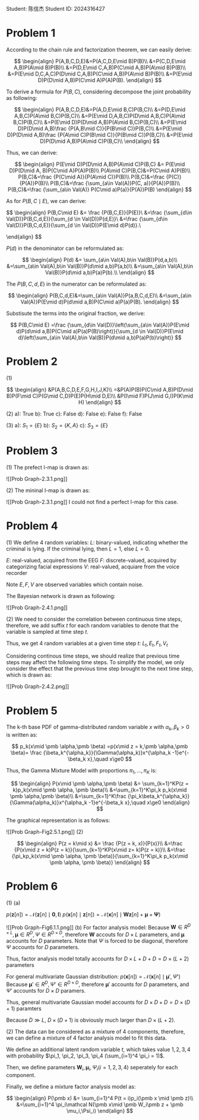 Student: 陈信杰
Student ID:  2024316427

# Problem 1
According to the chain rule and factorization theorem, we can easily derive:

$$
\begin{align}
P(A,B,C,D,E)&=P(A,C,D,E\mid B)P(B)\\
&=P(C,D,E\mid A,B)P(A\mid B)P(B)\\
&=P(D,E\mid C,A,B)P(C\mid A,B)P(A\mid B)P(B)\\
&=P(E\mid D,C,A,C)P(D\mid C,A,B)P(C\mid A,B)P(A\mid B)P(B)\\
&=P(E\mid D)P(D\mid A,B)P(C\mid A)P(A)P(B).
\end{align}
$$

To derive a formula for $P (B, C)$, considering decompose the joint probability as following:

$$
\begin{align}
P(A,B,C,D,E)&=P(A,D,E\mid B,C)P(B,C)\\
&=P(D,E\mid A,B,C)P(A\mid B,C)P(B,C)\\
&=P(E\mid D,A,B,C)P(D\mid A,B,C)P(A\mid B,C)P(B,C)\\
&=P(E\mid D)P(D\mid A,B)P(A\mid B,C)P(B,C)\\
&=P(E\mid D)P(D\mid A,B)\frac {P(A,B\mid C)}{P(B\mid C)}P(B,C)\\
&=P(E\mid D)P(D\mid A,B)\frac {P(A\mid C)P(B\mid C)}{P(B\mid C)}P(B,C)\\
&=P(E\mid D)P(D\mid A,B)P(A\mid C)P(B,C)\\
\end{align}
$$

Thus, we can derive:

$$
\begin{align}
P(E\mid D)P(D\mid A,B)P(A\mid C)P(B,C) &= P(E\mid D)P(D\mid A, B)P(C\mid A)P(A)P(B)\\
P(A\mid C)P(B,C)&=P(C\mid A)P(B)\\
P(B,C)&=\frac {P(C\mid A)}{P(A\mid C)}P(B)\\
P(B,C)&=\frac {P(C)}{P(A)}P(B)\\
P(B,C)&=\frac {\sum_{a\in Val(A)}P(C, a)}{P(A)}P(B)\\
P(B,C)&=\frac {\sum_{a\in Val(A)} P(C\mid a)P(a)}{P(A)}P(B)
\end{align}
$$

As for $P (B, C\mid E)$, we can derive:

$$
\begin{align}
P(B,C\mid E) &= \frac {P(B,C,E)}{P(E)}\\
&=\frac {\sum_{d\in Val(D)}P(B,C,d,E)}{\sum_{d \in Val(D)}P(d,E)}\\
&=\frac {\sum_{d\in Val(D)}P(B,C,d,E)}{\sum_{d \in Val(D)}P(E\mid d)P(d)}.\\

\end{align}
$$

$P (d)$ in the denominator can be reformulated as:

$$
\begin{align}
P(d) &= \sum_{a\in Val(A),b\in Val(B)}P(d,a,b)\\
&=\sum_{a\in Val(A),b\in Val(B)}P(d\mid a,b)P(a,b)\\
&=\sum_{a\in Val(A),b\in Val(B)}P(d\mid a,b)P(a)P(b).\\
\end{align}
$$

The $P(B, C, d, E)$ in the numerator can be reformulated as:

$$
\begin{align}
P(B,C,d,E)&=\sum_{a\in Val(A)}P(a,B,C,d,E)\\
&=\sum_{a\in Val(A)}P(E\mid d)P(d\mid a,B)P(C\mid a)P(a)P(B).
\end{align}
$$

Substisute the terms into the original fraction, we derive:

$$
P(B,C\mid E) =\frac {\sum_{d\in Val(D)}\left(\sum_{a\in Val(A)}P(E\mid d)P(d\mid a,B)P(C\mid a)P(a)P(B)\right)}{\sum_{d \in Val(D)}P(E\mid d)\left(\sum_{a\in Val(A),b\in Val(B)}P(d\mid a,b)P(a)P(b)\right)}
$$

# Problem 2
(1) 

$$
\begin{align}
&P(A,B,C,D,E,F,G,H,I,J,K)\\
=&P(A)P(B)P(C\mid A,B)P(D\mid B)P(F\mid C)P(G\mid C,D)P(E)P(H\mid D,E)\\
&P(I\mid F)P(J\mid G,I)P(K\mid H)
\end{align}
$$

(2)
a): True
b): True
c): False
d): False
e): False
f): False

(3)
a): $S_1 = \{E\}$
b): $S_2 = \{K,A\}$
c): $S_3 = \{E\}$

# Problem 3
(1)
The prefect I-map is drawn as:

![[Prob Graph-2.3.1.png]]

(2)
The mininal I-map is drawn as:

![[Prob Graph-2.3.1.png]]
I could not find a perfect I-map for this case.

# Problem 4
(1) We define 4 random variables:
$L$: binary-valued, indicating whether the criminal is lying. 
If the criminal lying, then $L=1$, else $L=0$.

$E$: real-valued, acquired from the EEG
$F$: discrete-valued, acquired by categorizing facial expressions
$V$: real-valued, acquiare from the voice recorder

Note $E, F, V$ are observed variables which contain noise.

The Bayesian network is drawn as following:

![[Prob Graph-2.4.1.png]]

(2) We need to consider the correlation between continuous time steps, therefore, we add suffix $t$ for each random variables to denote that the variable is sampled at time step $t$.

Thus, we get 4 random variables at a given time step $t$: $L_t, E_t, F_t, V_t$

Considering continous time steps, we should realize that previous time steps may affect the following time steps. To simplify the model, we only consider the effect that the previous time step brought to the next time step, which is drawn as:

![[Prob Graph-2.4.2.png]]

# Problem 5
The k-th base PDF of gamma-distributed random variable $x$ with $\alpha_k, \beta_k>0$ is written as:

$$
p_k(x\mid \pmb \alpha,\pmb \beta) =p(x\mid z = k,\pmb \alpha,\pmb \beta)= \frac {\beta_k^{\alpha_k}}{\Gamma(\alpha_k)}x^{\alpha_k -1}e^{-\beta_k x},\quad x\ge0
$$

Thus, the Gamma Mixture Model with proportions $\pi_1,\dots,\pi_K$ is:

$$
\begin{align}
P(x\mid \pmb \alpha,\pmb \beta) &= \sum_{k=1}^KP(z = k)p_k(x\mid \pmb \alpha, \pmb \beta)\\
&=\sum_{k=1}^K\pi_k p_k(x\mid \pmb \alpha,\pmb \beta)\\
&=\sum_{k=1}^K\frac {\pi_k\beta_k^{\alpha_k}}{\Gamma(\alpha_k)}x^{\alpha_k -1}e^{-\beta_k x},\quad x\ge0
\end{align}
$$

The graphical representation is as follows:

![[Prob Graph-Fig2.5.1.png]]
(2) 

$$
\begin{align}
P(z = k\mid x) &= \frac {P(z = k, x)}{P(x)}\\
&=\frac {P(x\mid z = k)P(z = k)}{\sum_{k=1}^KP(x\mid z= k)P(z = k)}\\
&=\frac {\pi_kp_k(x\mid \pmb \alpha, \pmb \beta)}{\sum_{k=1}^K\pi_k p_k(x\mid \pmb \alpha, \pmb \beta)}
\end{align}
$$

# Problem 6
(1)
(a)

$p (\pmb z[n]) = \mathcal N (\pmb z[n]\mid \pmb 0, \pmb I)$
$p (\pmb x[n]\mid \pmb z[n]) = \mathcal N (\pmb x[n]\mid \pmb W\pmb z[n] + \pmb \mu + \pmb \Psi)$

![[Prob Graph-Fig6.1.1.png]]
(b)
For factor analysis model: Because $\pmb W \in R^{D\times L}, \pmb \mu \in R^D, \Psi \in R^{D\times D}$, therefore $\pmb W$ accouts for $D\times L$ parameters, and $\pmb \mu$ accounts for $D$ parameters. Note that $\Psi$ is forced to be diagonal, therefore $\Psi$ accounts for $D$ parameters.

Thus, factor analysis model totally accounts for $D\times L + D + D = D\times (L + 2)$ parameters

For general multivariate Gaussian distribution: $p (\pmb x[n]) = \mathcal N (\pmb x[n]\mid \pmb \mu', \Psi')$
Because $\pmb \mu' \in R^D,\Psi' \in R^{D\times D}$, therefore $\pmb \mu'$ accounts for $D$ parameters, and $\Psi'$ accounts for $D\times D$ paramers.

Thus, general multivariate Gaussian model accounts for $D\times D + D = D\times (D + 1)$ paramters

Because $D\gg L$, $D\times (D + 1)$ is obviously much larger than $D\times (L + 2)$.

(2)
The data can be considered as a mixture of 4 components, therefore, we can define a mixture of 4 factor analysis model to fit this data.

We define an additional latent random variable $t$, which takes value $1,2,3,4$ with probability $\pi_1, \pi_2, \pi_3, \pi_4 (\sum_{i=1}^4 \pi_i = 1)$.

Then, we define parameters $\pmb W_i, \pmb \mu_i, \Psi_i(i=1,2,3,4)$ seperately for each component.

Finally, we define a mixture factor analysis model as:

$$
\begin{align}
P(\pmb x) &= \sum_{i=1}^4 P(t = i)p_i(\pmb x \mid \pmb z)\\
&=\sum_{i=1}^4 \pi_i\mathcal N(\pmb x\mid \pmb W_i\pmb z + \pmb \mu_i,\Psi_i)
\end{align}
$$

